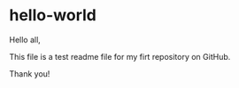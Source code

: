 # hello-world

Hello all,

This file is a test readme file for my firt repository on GitHub.

Thank you!
